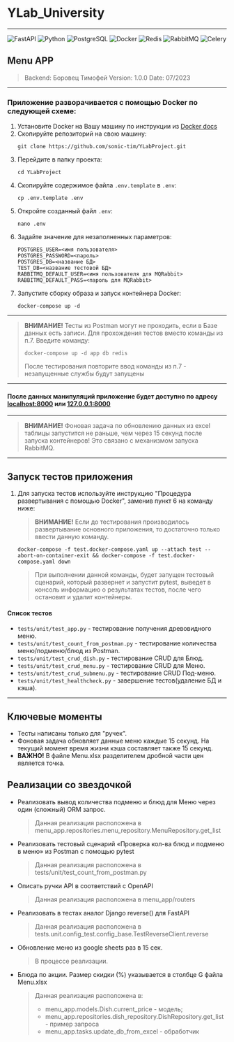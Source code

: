 # YLab_University
***
![FastAPI](https://a11ybadges.com/badge?logo=fastapi)
![Python](https://a11ybadges.com/badge?logo=python)
![PostgreSQL](https://a11ybadges.com/badge?logo=postgresql)
![Docker](https://a11ybadges.com/badge?logo=docker)
![Redis](https://a11ybadges.com/badge?logo=redis)
![RabbitMQ](https://a11ybadges.com/badge?logo=rabbitmq)
![Celery](https://a11ybadges.com/badge?logo=celery)
## Menu APP

> Backend: Боровец Тимофей
> Version: 1.0.0
> Date: 07/2023
***
### Приложение разворачивается с помощью Docker по следующей схеме:
1. Установите Docker на Вашу машину по инструкции из [Docker docs](https://docs.docker.com/desktop/)
2. Скопируйте репозиторий на свою машину:
    ```shell
    git clone https://github.com/sonic-tim/YLabProject.git
    ```
3. Перейдите в папку проекта:
    ```shell
    cd YLabProject
    ```
4. Скопируйте содержимое файла `.env.template` в `.env`:
    ```shell
   cp .env.template .env
   ```
5. Откройте созданный файл `.env`:
    ```shell
   nano .env
   ```
6. Задайте значение для незаполненных параметров:
    ```
   POSTGRES_USER=<имя пользователя>
   POSTGRES_PASSWORD=<пароль>
   POSTGRES_DB=<название БД>
   TEST_DB=<название тестовой БД>
   RABBITMQ_DEFAULT_USER=<имя пользователя для MQRabbit>
   RABBITMQ_DEFAULT_PASS=<пароль для MQRabbit>
   ```
7. Запустите сборку образа и запуск контейнера Docker:
    ```shell
   docker-compose up -d
   ```
***
> **ВНИМАНИЕ!** Тесты из Postman могут не проходить, если в Базе данных есть
> записи. Для прохождения тестов вместо команды из п.7. Введите команду:
> ```shell
> docker-compose up -d app db redis
> ```
> После тестирования повторите ввод команды из п.7 - незапущенные службы будут
> запущены
***
#### После данных манипуляций приложение будет доступно по адресу [localhost:8000](http://localhost:8000/docs) или [127.0.0.1:8000](http://127.0.0.1:8000/docs)
***
> **ВНИМАНИЕ!** Фоновая задача по обновлению данных из excel таблицы запустится
> не раньше, чем через 15 секунд после запуска контейнеров! Это связано с механизмом
> запуска RabbitMQ.
***
## Запуск тестов приложения
1. Для запуска тестов используйте инструкцию "Процедура развертывания с помощью
Docker", заменив пункт 6 на команду ниже:
    > **ВНИМАНИЕ!** Если до тестирования производилось развертывание основного
   > приложения, то достаточно только ввести данную команду.

    ```shell
    docker-compose -f test.docker-compose.yaml up --attach test --abort-on-container-exit && docker-compose -f test.docker-compose.yaml down
    ```
   > При выполнении данной команды, будет запущен тестовый сценарий, который
   > развернет и запустит pytest, выведет в консоль информацию о результатах
   > тестов, после чего остановит и удалит контейнеры.
#### Список тестов
* `tests/unit/test_app.py` - тестирование получения древовидного меню.
* `tests/unit/test_count_from_postman.py` - тестирование количества меню/подменю/блюд из Postman.
* `tests/unit/test_crud_dish.py` - тестирование CRUD для Блюд.
* `tests/unit/test_crud_menu.py` - тестирование CRUD для Меню.
* `tests/unit/test_crud_submenu.py` - тестирование CRUD Под-меню.
* `tests/unit/test_healthcheck.py` - завершение тестов(удаление БД и кэша).

***
## Ключевые моменты
* Тесты написаны только для "ручек".
* Фоновая задача обновляет данные меню каждые 15 секунд. На текущий момент
   время жизни кэша составляет также 15 секунд.
* **ВАЖНО!** В файле Menu.xlsx разделителем дробной части цен является точка.

## Реализации со звездочкой
* Реализовать вывод количества подменю и блюд для Меню через один (сложный) ORM запрос.
   > Данная реализация расположена в menu_app.repositories.menu_repository.MenuRepository.get_list
* Реализовать тестовый сценарий «Проверка кол-ва блюд и подменю в меню» из Postman с помощью pytest
   > Данная реализация расположена в tests/unit/test_count_from_postman.py
* Описать ручки API в соответствий c OpenAPI
   > Данная реализация расположена в menu_app/routers
* Реализовать в тестах аналог Django reverse() для FastAPI
   > Данная реализация расположена в tests.unit.config_test.config_base.TestReverseClient.reverse
* Обновление меню из google sheets раз в 15 сек.
    > В процессе реализации.
* Блюда по акции. Размер скидки (%) указывается в столбце G файла Menu.xlsx
    > Данная реализация расположена в:
  > * menu_app.models.Dish.current_price - модель;
  > * menu_app.repositories.dish_repository.DishRepository.get_list - пример запроса
  > * menu_app.tasks.update_db_from_excel - обработчик

